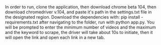 In order to run, clone the application, then download chrome beta 104, then download chromedriver v.104, and paste it's path in the settings.txt file in the designated region. Download the dependencies with: pip install -requirements.txt after navigating to the folder, run with python app.py. You will be prompted to enter the minimum number of videos and the maximum and the keyword to scrape, the driver will take about 10s to initiate, then it will open the link and open each link in a new tab.
